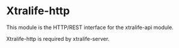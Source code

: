 # Xtralife-http

This module is the HTTP/REST interface for the xtralife-api module.

Xtralife-http is required by xtralife-server.
